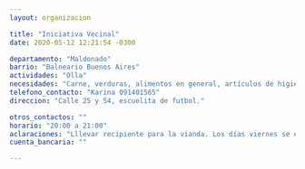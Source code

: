 ```yaml
---
layout: organizacion

title: "Iniciativa Vecinal"
date: 2020-05-12 12:21:54 -0300

departamento: "Maldonado"
barrio: "Balneario Buenos Aires"
actividades: "Olla"
necesidades: "Carne, verduras, alimentos en general, artículos de higiene y limpieza, implementos de bioseguridad"
telefono_contacto: "Karina 091401565"
direccion: "Calle 25 y 54, escuelita de futbol."

otros_contactos: ""
horario: "20:00 a 21:00"
aclaraciones: "Lllevar recipiente para la vianda. Los días viernes se entregan canastas. Iniciativa en situación de urgencia"
cuenta_bancaria: ""

---
```

